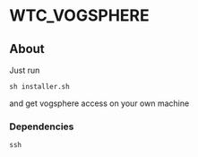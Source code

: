 # WTC_VOGSPHERE

## About

Just run 

```
sh installer.sh
```
and get vogsphere access on your own machine 

### Dependencies

```
ssh
```

